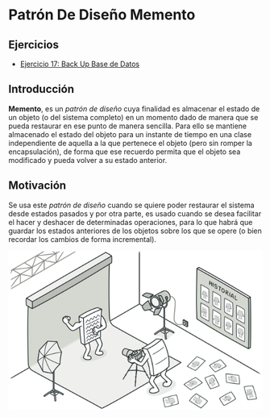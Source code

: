 # Patrón De Diseño Memento

## Ejercicios
-  [Ejercicio 17: Back Up Base de Datos](https://github.com/AleS900/Design_Patterns/tree/main/src/main/java/memento/e17_back_up_base_de_datos_2P)

## Introducción
**Memento**, es un *patrón de diseño* cuya finalidad es almacenar el estado de un objeto (o del sistema completo) en un momento dado 
de manera que se pueda restaurar en ese punto de manera sencilla. Para ello se mantiene almacenado el estado del objeto para un instante
de tiempo en una clase independiente de aquella a la que pertenece el objeto (pero sin romper la encapsulación), de forma que ese 
recuerdo permita que el objeto sea modificado y pueda volver a su estado anterior.

## Motivación
Se usa este *patrón de diseño* cuando se quiere poder restaurar el sistema desde estados pasados y por otra parte, es usado cuando se desea 
facilitar el hacer y deshacer de determinadas operaciones, para lo que habrá que guardar los estados anteriores de los objetos sobre los 
que se opere (o bien recordar los cambios de forma incremental).</br>
 <p align="center">
    <img src="https://github.com/AleS900/prueba/blob/master/assets/memento-es.png" />
 </p>
 
